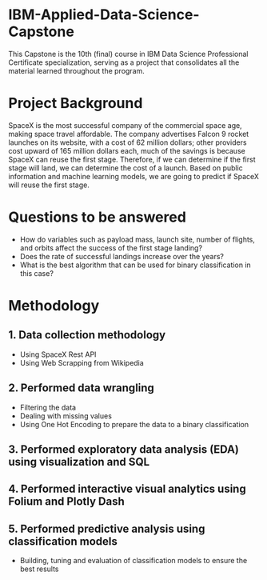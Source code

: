 # IBM-Applied-Data-Science-Capstone

This Capstone is the 10th (final) course in IBM Data Science Professional Certificate specialization, serving as a project that consolidates all the material learned throughout the program.

# Project Background
SpaceX is the most successful company of the commercial space age, making space travel affordable. The company advertises Falcon 9 rocket launches on its website, with a cost of 62 million dollars; other providers cost upward of 165 million dollars each, much of the savings is because SpaceX can reuse the first stage. Therefore, if we can determine if the first stage will land, we can determine the cost of a launch. Based on public information and machine learning models, we are going to predict if SpaceX will reuse the first stage.

# Questions to be answered
- How do variables such as payload mass, launch site, number of flights, and orbits affect the success of the first stage landing?
- Does the rate of successful landings increase over the years?
- What is the best algorithm that can be used for binary classification in this case?

# Methodology
## 1. Data collection methodology
- Using SpaceX Rest API
- Using Web Scrapping from Wikipedia
## 2. Performed data wrangling
- Filtering the data
- Dealing with missing values
- Using One Hot Encoding to prepare the data to a binary classification
## 3. Performed exploratory data analysis (EDA) using visualization and SQL
## 4. Performed interactive visual analytics using Folium and Plotly Dash
## 5. Performed predictive analysis using classification models
- Building, tuning and evaluation of classification models to ensure the best results
